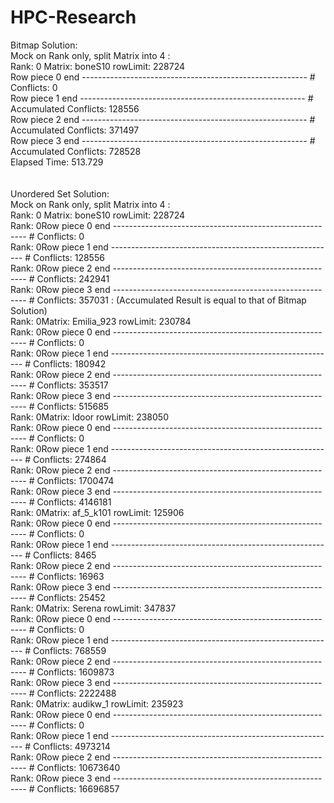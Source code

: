 # HPC-Research
Bitmap Solution: <br />
Mock on Rank only, split Matrix into 4 :   <br />
Rank: 0 Matrix: boneS10 rowLimit: 228724 <br />
Row piece 0 end --------------------------------------------------------  # Conflicts: 0 <br />
Row piece 1 end --------------------------------------------------------  # Accumulated Conflicts: 128556 <br />
Row piece 2 end --------------------------------------------------------  # Accumulated Conflicts: 371497 <br />
Row piece 3 end --------------------------------------------------------  # Accumulated Conflicts: 728528 <br />
Elapsed Time: 513.729 <br />
<br />
<br />
Unordered Set Solution: <br />
Mock on Rank only, split Matrix into 4 :   <br />
Rank: 0 Matrix: boneS10 rowLimit: 228724 <br />
Rank: 0Row piece 0 end --------------------------------------------------------  # Conflicts: 0 <br />
Rank: 0Row piece 1 end --------------------------------------------------------  # Conflicts: 128556 <br />
Rank: 0Row piece 2 end --------------------------------------------------------  # Conflicts: 242941 <br />
Rank: 0Row piece 3 end --------------------------------------------------------  # Conflicts: 357031 : (Accumulated Result is equal to that of Bitmap Solution) <br />
Rank: 0Matrix: Emilia_923 rowLimit: 230784 <br />
Rank: 0Row piece 0 end --------------------------------------------------------  # Conflicts: 0 <br />
Rank: 0Row piece 1 end --------------------------------------------------------  # Conflicts: 180942 <br />
Rank: 0Row piece 2 end --------------------------------------------------------  # Conflicts: 353517 <br />
Rank: 0Row piece 3 end --------------------------------------------------------  # Conflicts: 515685 <br />
Rank: 0Matrix: ldoor rowLimit: 238050 <br />
Rank: 0Row piece 0 end --------------------------------------------------------  # Conflicts: 0 <br />
Rank: 0Row piece 1 end --------------------------------------------------------  # Conflicts: 274864 <br />
Rank: 0Row piece 2 end --------------------------------------------------------  # Conflicts: 1700474 <br />
Rank: 0Row piece 3 end --------------------------------------------------------  # Conflicts: 4146181 <br />
Rank: 0Matrix: af_5_k101 rowLimit: 125906 <br />
Rank: 0Row piece 0 end --------------------------------------------------------  # Conflicts: 0 <br />
Rank: 0Row piece 1 end --------------------------------------------------------  # Conflicts: 8465 <br />
Rank: 0Row piece 2 end --------------------------------------------------------  # Conflicts: 16963 <br />
Rank: 0Row piece 3 end --------------------------------------------------------  # Conflicts: 25452 <br />
Rank: 0Matrix: Serena rowLimit: 347837 <br />
Rank: 0Row piece 0 end --------------------------------------------------------  # Conflicts: 0 <br />
Rank: 0Row piece 1 end --------------------------------------------------------  # Conflicts: 768559 <br />
Rank: 0Row piece 2 end --------------------------------------------------------  # Conflicts: 1609873 <br />
Rank: 0Row piece 3 end --------------------------------------------------------  # Conflicts: 2222488 <br />
Rank: 0Matrix: audikw_1 rowLimit: 235923 <br />
Rank: 0Row piece 0 end --------------------------------------------------------  # Conflicts: 0 <br />
Rank: 0Row piece 1 end --------------------------------------------------------  # Conflicts: 4973214 <br />
Rank: 0Row piece 2 end --------------------------------------------------------  # Conflicts: 10673640 <br />
Rank: 0Row piece 3 end --------------------------------------------------------  # Conflicts: 16696857 <br />
